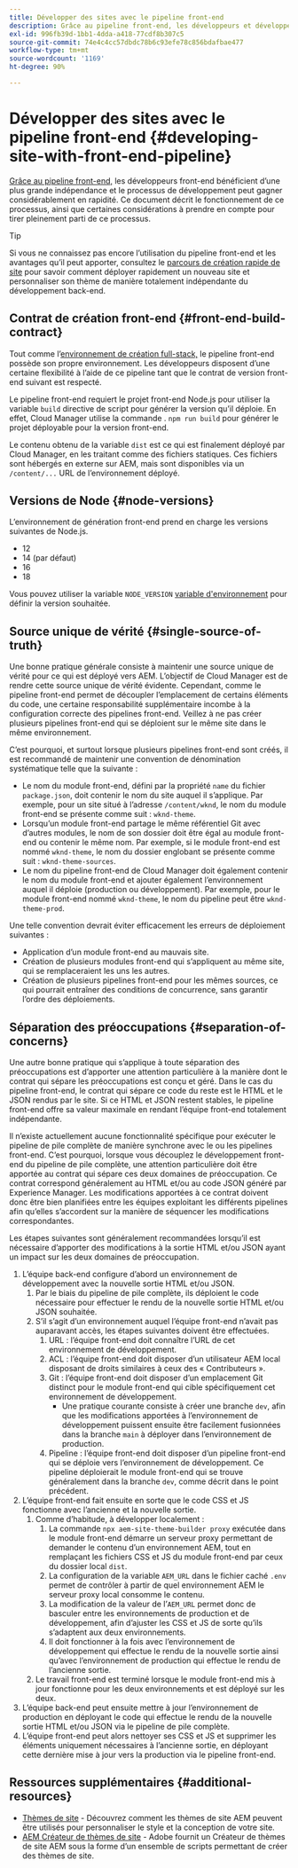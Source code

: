 ```yaml
---
title: Développer des sites avec le pipeline front-end
description: Grâce au pipeline front-end, les développeurs et développeuses front-end bénéficient d’une plus grande indépendance et le processus de développement peut gagner considérablement en rapidité. Ce document décrit certains éléments particuliers du processus de création front-end qui doivent être pris en compte.
exl-id: 996fb39d-1bb1-4dda-a418-77cdf8b307c5
source-git-commit: 74e4c4cc57dbdc78b6c93efe78c856bdafbae477
workflow-type: tm+mt
source-wordcount: '1169'
ht-degree: 90%

---
```



# Développer des sites avec le pipeline front-end {#developing-site-with-front-end-pipeline}

[Grâce au pipeline front-end,](/help/implementing/cloud-manager/configuring-pipelines/introduction-ci-cd-pipelines.md#front-end) les développeurs front-end bénéficient d’une plus grande indépendance et le processus de développement peut gagner considérablement en rapidité. Ce document décrit le fonctionnement de ce processus, ainsi que certaines considérations à prendre en compte pour tirer pleinement parti de ce processus.

>[!TIP]
>
>Si vous ne connaissez pas encore l’utilisation du pipeline front-end et les avantages qu’il peut apporter, consultez le [parcours de création rapide de site](/help/journey-sites/quick-site/overview.md) pour savoir comment déployer rapidement un nouveau site et personnaliser son thème de manière totalement indépendante du développement back-end.

## Contrat de création front-end {#front-end-build-contract}

Tout comme l’[environnement de création full-stack,](/help/implementing/cloud-manager/getting-access-to-aem-in-cloud/build-environment-details.md) le pipeline front-end possède son propre environnement. Les développeurs disposent d’une certaine flexibilité à l’aide de ce pipeline tant que le contrat de version front-end suivant est respecté.

Le pipeline front-end requiert le projet front-end Node.js pour utiliser la variable `build` directive de script pour générer la version qu’il déploie. En effet, Cloud Manager utilise la commande . `npm run build` pour générer le projet déployable pour la version front-end.

Le contenu obtenu de la variable `dist` est ce qui est finalement déployé par Cloud Manager, en les traitant comme des fichiers statiques. Ces fichiers sont hébergés en externe sur AEM, mais sont disponibles via un `/content/...` URL de l’environnement déployé.

## Versions de Node {#node-versions}

L’environnement de génération front-end prend en charge les versions suivantes de Node.js.

* 12
* 14 (par défaut)
* 16
* 18

Vous pouvez utiliser la variable `NODE_VERSION` [variable d&#39;environnement](/help/implementing/cloud-manager/environment-variables.md) pour définir la version souhaitée.

## Source unique de vérité {#single-source-of-truth}

Une bonne pratique générale consiste à maintenir une source unique de vérité pour ce qui est déployé vers AEM. L’objectif de Cloud Manager est de rendre cette source unique de vérité évidente. Cependant, comme le pipeline front-end permet de découpler l’emplacement de certains éléments du code, une certaine responsabilité supplémentaire incombe à la configuration correcte des pipelines front-end. Veillez à ne pas créer plusieurs pipelines front-end qui se déploient sur le même site dans le même environnement.

C’est pourquoi, et surtout lorsque plusieurs pipelines front-end sont créés, il est recommandé de maintenir une convention de dénomination systématique telle que la suivante :

* Le nom du module front-end, défini par la propriété `name` du fichier `package.json`, doit contenir le nom du site auquel il s’applique. Par exemple, pour un site situé à l’adresse `/content/wknd`, le nom du module front-end se présente comme suit : `wknd-theme`.
* Lorsqu’un module front-end partage le même référentiel Git avec d’autres modules, le nom de son dossier doit être égal au module front-end ou contenir le même nom. Par exemple, si le module front-end est nommé `wknd-theme`, le nom du dossier englobant se présente comme suit : `wknd-theme-sources`.
* Le nom du pipeline front-end de Cloud Manager doit également contenir le nom du module front-end et ajouter également l’environnement auquel il déploie (production ou développement). Par exemple, pour le module front-end nommé `wknd-theme`, le nom du pipeline peut être `wknd-theme-prod`.

Une telle convention devrait éviter efficacement les erreurs de déploiement suivantes :

* Application d’un module front-end au mauvais site.
* Création de plusieurs modules front-end qui s’appliquent au même site, qui se remplaceraient les uns les autres.
* Création de plusieurs pipelines front-end pour les mêmes sources, ce qui pourrait entraîner des conditions de concurrence, sans garantir l’ordre des déploiements.

## Séparation des préoccupations {#separation-of-concerns}

Une autre bonne pratique qui s’applique à toute séparation des préoccupations est d’apporter une attention particulière à la manière dont le contrat qui sépare les préoccupations est conçu et géré. Dans le cas du pipeline front-end, le contrat qui sépare ce code du reste est le HTML et le JSON rendus par le site. Si ce HTML et JSON restent stables, le pipeline front-end offre sa valeur maximale en rendant l’équipe front-end totalement indépendante.

Il n’existe actuellement aucune fonctionnalité spécifique pour exécuter le pipeline de pile complète de manière synchrone avec le ou les pipelines front-end. C’est pourquoi, lorsque vous découplez le développement front-end du pipeline de pile complète, une attention particulière doit être apportée au contrat qui sépare ces deux domaines de préoccupation. Ce contrat correspond généralement au HTML et/ou au code JSON généré par Experience Manager. Les modifications apportées à ce contrat doivent donc être bien planifiées entre les équipes exploitant les différents pipelines afin qu’elles s’accordent sur la manière de séquencer les modifications correspondantes.

Les étapes suivantes sont généralement recommandées lorsqu’il est nécessaire d’apporter des modifications à la sortie HTML et/ou JSON ayant un impact sur les deux domaines de préoccupation.

1. L’équipe back-end configure d’abord un environnement de développement avec la nouvelle sortie HTML et/ou JSON.
   1. Par le biais du pipeline de pile complète, ils déploient le code nécessaire pour effectuer le rendu de la nouvelle sortie HTML et/ou JSON souhaitée.
   1. S’il s’agit d’un environnement auquel l’équipe front-end n’avait pas auparavant accès, les étapes suivantes doivent être effectuées.
      1. URL : l’équipe front-end doit connaître l’URL de cet environnement de développement.
      1. ACL : l’équipe front-end doit disposer d’un utilisateur AEM local disposant de droits similaires à ceux des « Contributeurs ».
      1. Git : l’équipe front-end doit disposer d’un emplacement Git distinct pour le module front-end qui cible spécifiquement cet environnement de développement.
         * Une pratique courante consiste à créer une branche `dev`, afin que les modifications apportées à l’environnement de développement puissent ensuite être facilement fusionnées dans la branche `main` à déployer dans l’environnement de production.
      1. Pipeline : l’équipe front-end doit disposer d’un pipeline front-end qui se déploie vers l’environnement de développement. Ce pipeline déploierait le module front-end qui se trouve généralement dans la branche `dev`, comme décrit dans le point précédent.
1. L’équipe front-end fait ensuite en sorte que le code CSS et JS fonctionne avec l’ancienne et la nouvelle sortie.
   1. Comme d’habitude, à développer localement :
      1. La commande `npx aem-site-theme-builder proxy` exécutée dans le module front-end démarre un serveur proxy permettant de demander le contenu d’un environnement AEM, tout en remplaçant les fichiers CSS et JS du module front-end par ceux du dossier local `dist`.
      1. La configuration de la variable `AEM_URL` dans le fichier caché `.env` permet de contrôler à partir de quel environnement AEM le serveur proxy local consomme le contenu.
      1. La modification de la valeur de l’`AEM_URL` permet donc de basculer entre les environnements de production et de développement, afin d’ajuster les CSS et JS de sorte qu’ils s’adaptent aux deux environnements.
      1. Il doit fonctionner à la fois avec l’environnement de développement qui effectue le rendu de la nouvelle sortie ainsi qu’avec l’environnement de production qui effectue le rendu de l’ancienne sortie.
   1. Le travail front-end est terminé lorsque le module front-end mis à jour fonctionne pour les deux environnements et est déployé sur les deux.
1. L’équipe back-end peut ensuite mettre à jour l’environnement de production en déployant le code qui effectue le rendu de la nouvelle sortie HTML et/ou JSON via le pipeline de pile complète.
1. L’équipe front-end peut alors nettoyer ses CSS et JS et supprimer les éléments uniquement nécessaires à l’ancienne sortie, en déployant cette dernière mise à jour vers la production via le pipeline front-end.

## Ressources supplémentaires {#additional-resources}

* [Thèmes de site](/help/sites-cloud/administering/site-creation/site-themes.md) - Découvrez comment les thèmes de site AEM peuvent être utilisés pour personnaliser le style et la conception de votre site.
* [AEM Créateur de thèmes de site](https://github.com/adobe/aem-site-theme-builder) - Adobe fournit un Créateur de thèmes de site AEM sous la forme d’un ensemble de scripts permettant de créer des thèmes de site.
